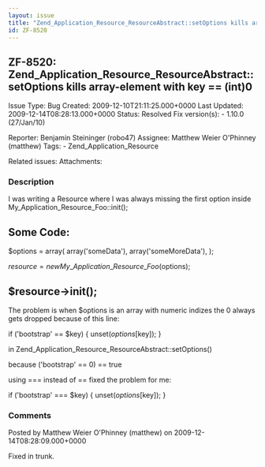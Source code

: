 ```yaml
---
layout: issue
title: "Zend_Application_Resource_ResourceAbstract::setOptions kills array-element with key == (int)0"
id: ZF-8520
---
```


ZF-8520: Zend\_Application\_Resource\_ResourceAbstract::setOptions kills array-element with key == (int)0
---------------------------------------------------------------------------------------------------------

 Issue Type: Bug Created: 2009-12-10T21:11:25.000+0000 Last Updated: 2009-12-14T08:28:13.000+0000 Status: Resolved Fix version(s): - 1.10.0 (27/Jan/10)
 
 Reporter:  Benjamin Steininger (robo47)  Assignee:  Matthew Weier O'Phinney (matthew)  Tags: - Zend\_Application\_Resource
 
 Related issues: 
 Attachments: 
### Description

I was writing a Resource where I was always missing the first option inside My\_Application\_Resource\_Foo::init();

Some Code:
----------

$options = array( array('someData'), array('someMoreData'), );

$resource = new My\_Application\_Resource\_Foo($options);

$resource->init();
------------------

The problem is when $options is an array with numeric indizes the 0 always gets dropped because of this line:

if ('bootstrap' == $key) { unset($options[$key]); }

in Zend\_Application\_Resource\_ResourceAbstract::setOptions()

because ('bootstrap' == 0) == true

using === instead of == fixed the problem for me:

if ('bootstrap' === $key) { unset($options[$key]); }

 

 

### Comments

Posted by Matthew Weier O'Phinney (matthew) on 2009-12-14T08:28:09.000+0000

Fixed in trunk.

 

 